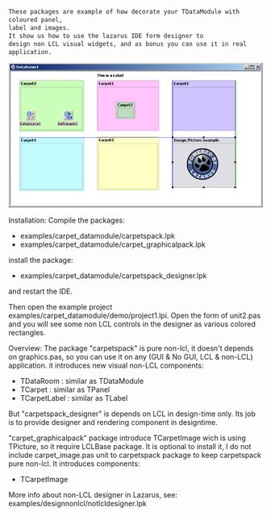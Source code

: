 ```
These packages are example of how decorate your TDataModule with coloured panel, 
label and images.
It show us how to use the lazarus IDE form designer to
design non LCL visual widgets, and as bonus you can use it in real application.
```

![Carpet widgetset in designtime](https://raw.githubusercontent.com/x2nie/LiteZarus/litezarus/examples/carpet_datamodule/carpet_screenshoot.PNG "Carpet widgetset in action")
 
Installation:
Compile the packages: 
* examples/carpet_datamodule/carpetspack.lpk 
* examples/carpet_datamodule/carpet_graphicalpack.lpk 

install the package:
* examples/carpet_datamodule/carpetspack_designer.lpk 

and restart the IDE.

Then open the example project examples/carpet_datamodule/demo/project1.lpi.
Open the form of unit2.pas and you will see some non LCL controls in the
designer as various colored rectangles.

Overview:
The package "carpetspack" is pure non-lcl, it doesn't depends on graphics.pas, 
so you can use it on any (GUI & No GUI, LCL & non-LCL) application.
it introduces new visual non-LCL components:
* TDataRoom : similar as TDataModule
* TCarpet : similar as TPanel
* TCarpetLabel : similar as TLabel

But "carpetspack_designer" is depends on LCL in design-time only.
Its job is to provide designer and rendering component in designtime.


"carpet_graphicalpack" package introduce TCarpetImage wich is using TPicture, 
so it require LCLBase package. It is optional to install it,
I do not include carpet_image.pas unit to carpetspack package
to keep carpetspack pure non-lcl.
It introduces components:
* TCarpetImage


More info about non-LCL designer in Lazarus, see: examples/designnonlcl/notlcldesigner.lpk
